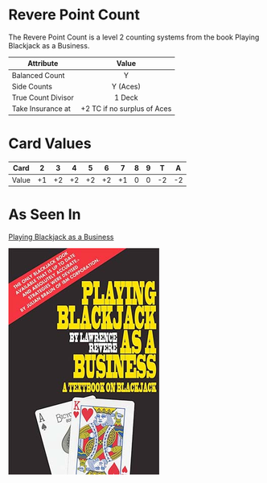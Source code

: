 # Revere Point Count

The Revere Point Count is a level 2 counting systems from the book Playing Blackjack as a Business.

| Attribute             | Value         |
| ---                   | :-:           |
| Balanced Count        | Y             |
| Side Counts           | Y (Aces)      |
| True Count Divisor    | 1 Deck        |
| Take Insurance at     | +2 TC if no surplus of Aces |


# Card Values

| Card  | 2   | 3   | 4   | 5   | 6   | 7   | 8   | 9   | T   | A   |
| ---   | --- | --- | --- | --- | --- | --- | --- | --- | --- | --- |
| Value | +1  | +2  | +2  | +2  | +2  | +1  | 0   | 0   | -2  | -2  |

# As Seen In
[Playing Blackjack as a Business](../../Books/Playing%20Blackjack%20as%20a%20Business/)

![Playing Blackjack as a Business](../../img/books/Playing_Blackjack_as_a_Business.jpg)